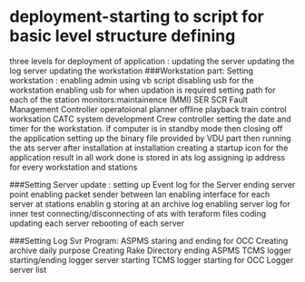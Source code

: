 # deployment-starting to script for basic level structure defining 
three levels for deployment of application :
updating the server 
updating the log server 
updating the workstation 
###Workstation part:
Setting workstation :
enabling admin using vb script 
disabling usb for the workstation 
enabling usb for when updation is required 
setting path for each of the station monitors:maintainence (MMI)
                                              SER
                                              SCR
                                              Fault Management Controller
                                              operatoional planner
                                              offline playback
                                              train control worksation
                                              CATC system development
                                              Crew controller
setting the date and timer for the workstation.
if computer is in standby mode then closing off the application
setting up the binary file provided by VDU part 
then running the ats server after installation 
at installation creating a startup icon for the application 
result in all work done is stored in ats log 
assigning ip address for every workstation and stations



###Setting Server update :
setting up Event log for the Server
ending server point 
enabling packet sender between lan 
enabling interface for each server at stations 
enablin g storing at an archive log 
enabling server log for inner test 
connecting/disconnecting of ats with teraform files coding
updating each server 
rebooting of each server 






###Setting Log Svr Program:
ASPMS staring and ending for OCC
Creating archive daily purpose 
Creating Rake Directory
ending ASPMS
TCMS logger starting/ending
logger server starting 
TCMS logger starting for OCC 
Logger server list 

                                              
